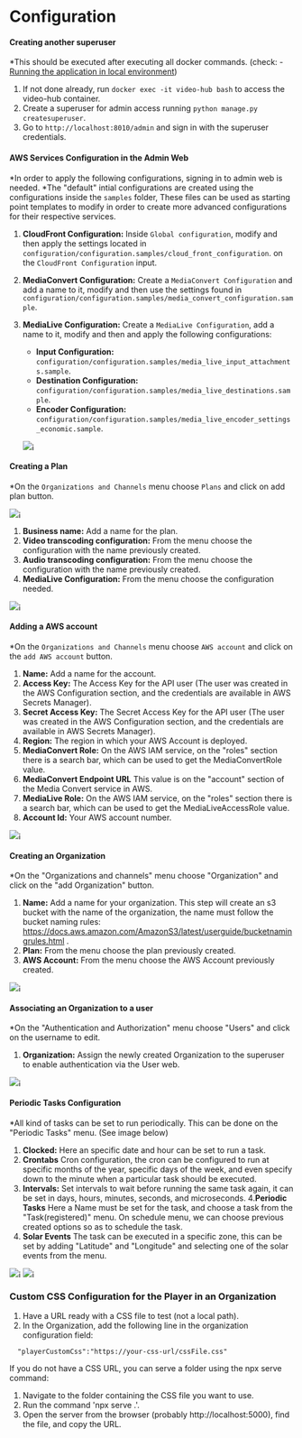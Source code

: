 # Configuration

#### Creating another superuser

*This should be executed after executing all docker commands. (check: - [Running the application in local environment](#running-the-application-in-local-environment))

1. If not done already, run `docker exec -it video-hub bash` to access the video-hub container.
2. Create a superuser for admin access running `python manage.py createsuperuser`.
3. Go to `http://localhost:8010/admin` and sign in with the superuser credentials.

#### AWS Services Configuration in the Admin Web

*In order to apply the following configurations, signing in to admin web is needed. 
*The "default" intial configurations are created using the configurations inside the `samples` folder, These files can be used as starting point templates to modify in order to create more advanced configurations for their respective services.

1. **CloudFront Configuration:** Inside `Global configuration`, modify and then apply the settings located in `configuration/configuration.samples/cloud_front_configuration`. on the `CloudFront Configuration` input.
2. **MediaConvert Configuration:** Create a `MediaConvert Configuration` and add a name to it, modify and then use the settings found in `configuration/configuration.samples/media_convert_configuration.sample`.
3. **MediaLive Configuration:** Create a `MediaLive Configuration`, add a name to it, modify and then and apply the following configurations:
   - **Input Configuration:** `configuration/configuration.samples/media_live_input_attachments.sample`.
   - **Destination Configuration:** `configuration/configuration.samples/media_live_destinations.sample`.
   - **Encoder Configuration:** `configuration/configuration.samples/media_live_encoder_settings_economic.sample`.

   ![¡](docs/aws-services-configuration.png)

#### Creating a Plan

*On the `Organizations and Channels` menu choose `Plans` and click on add plan button.

![¡](docs/orgs-and-channels.png)

1. **Business name:** Add a name for the plan.
2. **Video transcoding configuration:** From the menu choose the configuration with the name previously created.
2. **Audio transcoding configuration:** From the menu choose the configuration with the name previously created.
3. **MediaLive Configuration:** From the menu choose the configuration needed.

![¡](docs/plan.png)

#### Adding a AWS account

*On the `Organizations and Channels` menu choose `AWS account` and click on the `add AWS account` button.

1. **Name:** Add a name for the account.
2. **Access Key:** The Access Key for the API user (The user was created in the AWS Configuration section, and the credentials are available in AWS Secrets Manager).
3. **Secret Access Key:** The Secret Access Key for the API user (The user was created in the AWS Configuration section, and the credentials are available in AWS Secrets Manager).
4. **Region:** The region in which your AWS Account is deployed.
5. **MediaConvert Role:** On the AWS IAM service, on the "roles" section there is a search bar, which can be used to get the MediaConvertRole value.
6. **MediaConvert Endpoint URL** This value is on the "account" section of the Media Convert service in AWS.
7. **MediaLive Role:** On the AWS IAM service, on the "roles" section there is a search bar, which can be used to get the MediaLiveAccessRole value.
8. **Account Id:** Your AWS account number.

![¡](docs/aws-account.png)

#### Creating an Organization

*On the "Organizations and channels" menu choose "Organization" and click on the "add Organization" button.

1. **Name:** Add a name for your organization. This step will create an s3 bucket with the name of the organization, the name must follow the bucket naming rules: https://docs.aws.amazon.com/AmazonS3/latest/userguide/bucketnamingrules.html .
2. **Plan:** From the menu choose the plan previously created.
3. **AWS Account:** From the menu choose the AWS Account previously created.

![¡](docs/organization.png)

#### Associating an Organization to a user

*On the "Authentication and Authorization" menu choose "Users" and click on the username to edit.

1. **Organization:** Assign the newly created Organization to the superuser to enable authentication via the User web.

![¡](docs/auth.png)

#### Periodic Tasks Configuration

*All kind of tasks can be set to run periodically. This can be done on the "Periodic Tasks" menu. (See image below)

1. **Clocked:** Here an specific date and hour can be set to run a task.
2. **Crontabs** Cron configuration, the cron can be configured to run at specific months of the year, specific days of the week, and even specify down to the minute when a particular task should be executed.
3. **Intervals:** Set intervals to wait before running the same task again, it can be set in days, hours, minutes, seconds, and microseconds.
4.**Periodic Tasks** Here a Name must be set for the task, and choose a task from the "Task(registered)" menu. On schedule menu, we can choose previous created options so as to schedule the task.
5. **Solar Events** The task can be executed in a specific zone, this can be set by adding "Latitude" and "Longitude" and selecting one of the solar events from the menu.

![¡](docs/periodic-tasks.png)
![¡](docs/tasks.png)

### Custom CSS Configuration for the Player in an Organization

1. Have a URL ready with a CSS file to test (not a local path).
2. In the Organization, add the following line in the organization configuration field:

```
  "playerCustomCss":"https://your-css-url/cssFile.css"
```

If you do not have a CSS URL, you can serve a folder using the npx serve command: 
1. Navigate to the folder containing the CSS file you want to use. 
2. Run the command 'npx serve .'. 
3. Open the server from the browser (probably http://localhost:5000), find the file, and copy the URL.